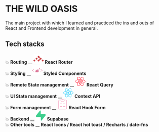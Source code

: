 # THE WILD OASIS

The main project with which I learned and practiced the ins and outs of React and Frontend development in general.

## Tech stacks

💥 **Routing** \_\_ <img src="./techstack_logos/reactrouter-color.svg" alt="React Router Logo" width="32"/> **React Router**  
💥 **Styling** \_\_ <img src="./techstack_logos/styledcomponents-color.svg" alt="Styled Components Logo" width="32"/> **Styled Components**  
💥 **Remote State management** \_\_ <img src="./techstack_logos/reactquery-color.svg" alt="React Query Logo" width="32"/> **React Query**  
💥 **UI State management** \_\_ <img src="./techstack_logos/react-color.svg" alt="React Logo" width="32"/> **Context API**  
💥 **Form management** \_\_ <img src="./techstack_logos/reacthookform-color.svg" alt="React Hook Form Logo" width="32"/> **React Hook Form**  
💥 **Backend** \_\_ <img src="./techstack_logos/supabase-color.svg" alt="Supabase Logo" width="32"/> **Supabase**  
💥 **Other tools** \_\_ **React Icons / React hot toast / Recharts / date-fns**
